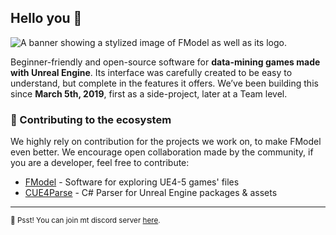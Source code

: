 ## Hello you 👋

![A banner showing a stylized image of FModel as well as its logo.](https://gcdnb.pbrd.co/images/Z1J3f82jpBKf.png?o=1)

Beginner-friendly and open-source software for **data-mining games made with Unreal Engine**. Its interface was carefully created to be easy to understand, but complete in the features it offers. We’ve been building this since **March 5th, 2019**, first as a side-project, later at a Team level.

### 📌 Contributing to the ecosystem

We highly rely on contribution for the projects we work on, to make FModel even better. We encourage open collaboration made by the community, if you are a developer, feel free to contribute:

- [FModel](https://github.com/iAmAsval/FModel) - Software for exploring UE4-5 games' files
- [CUE4Parse](https://github.com/FabianFG/CUE4Parse) - C# Parser for Unreal Engine packages & assets

---

<sub>🤫 Psst! You can join mt discord server [here](https://discord.gg/bxhmeF388E).</sub>
